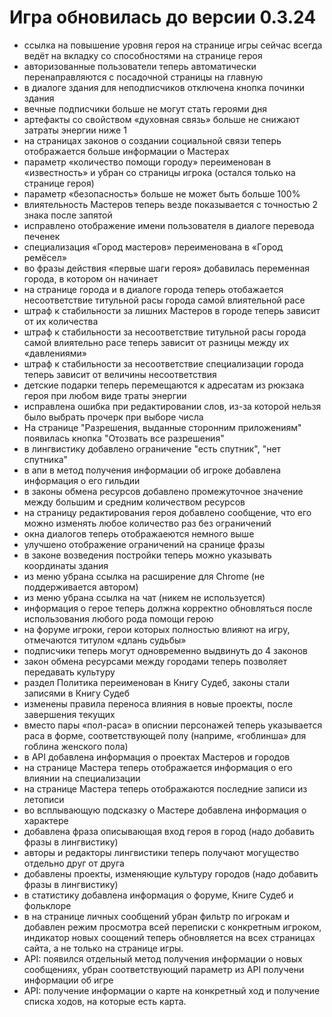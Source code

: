 # Игра обновилась до версии 0.3.24

- ссылка на повышение уровня героя на странице игры сейчас всегда ведёт на вкладку со способностями на странице героя
- авторизованные пользователи теперь автоматически перенаправляются с посадочной страницы на главную
- в диалоге здания для неподписчиков отключена кнопка починки здания
- вечные подписчики больше не могут стать героями дня
- артефакты со свойством «духовная связь» больше не снижают затраты энергии ниже 1
- на страницах законов о создании социальной связи теперь отображается больше информации о Мастерах
- параметр «количество помощи городу» переименован в «известность» и убран со страницы игрока (остался только на странице героя)
- параметр «безопасность» больше не может быть больше 100%
- влиятельность Мастеров теперь везде показывается с точностью 2 знака после запятой
- исправлено отображение имени пользователя в диалоге перевода печенек
- специализация «Город мастеров» переименована в «Город ремёсел»
- во фразы действия «первые шаги героя» добавилась переменная города, в котором он начинает
- на странице города и в диалоге города теперь отобажается несоответствие титульной расы города самой влиятельной расе
- штраф к стабильности за лишних Мастеров в городе теперь зависит от их количества
- штраф к стабильности за несоответствие титульной расы города самой влиятельно расе теперь зависит от разницы между их «давлениями»
- штраф к стабильности за несоответствие специализации города теперь зависит от величины несоответствия
- детские подарки теперь перемещаются к адресатам из рюкзака героя при любом виде траты энергии
- исправлена ошибка при редактировании слов, из-за которой нельзя было выбрать прочерк при выборе числа
- На странице "Разрешения, выданные сторонним приложениям" появилась кнопка "Отозвать все разрешения"
- в лингвистику добавлено ограничение "есть спутник", "нет спутника"
- в апи в метод получения информации об игроке добавлена информация о его гильдии
- в законы обмена ресурсов добавлено промежуточное значение между большим и средним количеством ресурсов
- на страницу редактирования героя добавлено сообщение, что его можно изменять любое количество раз без ограничений
- окна диалогов теперь отображаеются немного выше
- улучшено отображение ограничений на сранице фразы
- в законе возведения постройки теперь можно указывать координаты здания
- из меню убрана ссылка на расширение для Chrome (не поддерживается автором)
- из меню убрана ссылка на чат (никем не используется)
- информация о герое теперь должна корректно обновляться после использования любого рода помощи герою
- на форуме игроки, герои которых полностью влияют на игру, отмечаются титулом «длань судьбы»
- подписчики теперь могут одновременно выдвинуть до 4 законов
- закон обмена ресурсами между городами теперь позволяет передавать культуру
- раздел Политика переименован в Книгу Судеб, законы стали записями в Книгу Судеб
- изменены правила переноса влияния в новые проекты, после завершения текущих
- вместо пары «пол-раса» в описнии персонажей теперь указывается раса в форме, соответствующей полу (наприме, «гоблинша» для гоблина женского пола)
- в API добавлена информация о проектах Мастеров и городов
- на странице Мастера теперь отображается информация о его влиянии на специализации
- на странице Мастера теперь отображаются последние записи из летописи
- во всплывающую подсказку о Мастере добавлена информация о характере
- добавлена фраза описывающая вход героя в город (надо добавить фразы в лингвистику)
- авторы и редакторы лингвистики теперь получают могущество отдельно друг от друга
- добавлены проекты, изменяющие культуру городов (надо добавить фразы в лингвистику)
- в статистику добавлена информация о форуме, Книге Судеб и фольклоре
- в на странице личных сообщений убран фильтр по игрокам и добавлен режим просмотра всей переписки с конкретным игроком, индикатор новых соощений теперь обновляется на всех страницах сайта, а не только на странице игры.
- API: появился отдельный метод получения информации о новых сообщениях, убран соответствующий параметр из API получени информации об игре
- API: получение информации о карте на конкретный ход и получение списка ходов, на которые есть карта.